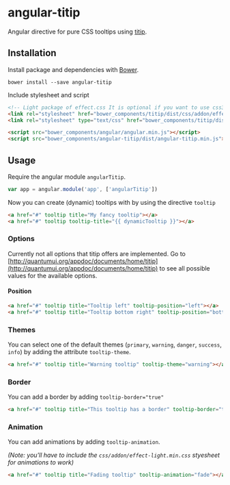# angular-titip
Angular directive for pure CSS tooltips using [titip](https://github.com/quantumui/titip).

## Installation

Install package and dependencies with [Bower](https://bower.io).

```shell
bower install --save angular-titip
```

Include stylesheet and script

```html
<!-- Light package of effect.css It is optional if you want to use css3 animation effects -->
<link rel="stylesheet" href="bower_components/titip/dist/css/addon/effect-light.min.css">
<link rel="stylesheet" type="text/css" href="bower_components/titip/dist/css/titip.min.css" />

<script src="bower_components/angular/angular.min.js"></script>
<script src="bower_components/angular-titip/dist/angular-titip.min.js"></script>
```

## Usage

Require the angular module `angularTitip`.

```javascript
var app = angular.module('app', ['angularTitip'])
```

Now you can create (dynamic) tooltips with by using the directive `tooltip`

```html
<a href="#" tooltip title="My fancy tooltip"></a>
<a href="#" tooltip tooltip-title="{{ dynamicTooltip }}"></a>
```

### Options

Currently not all options that titip offers are implemented. Go to [http://quantumui.org/appdoc/documents/home/titip](http://quantumui.org/appdoc/documents/home/titip) to see all possible values for the available options.

#### Position

```html
<a href="#" tooltip title="Tooltip left" tooltip-position="left"></a>
<a href="#" tooltip title="Tooltip bottom right" tooltip-position="bottom-right"></a>
```

### Themes

You can select one of the default themes (`primary`, `warning`, `danger`, `success`, `info`) by adding the attribute `tooltip-theme`.

```html
<a href="#" tooltip title="Warning tooltip" tooltip-theme="warning"></a>
```
### Border

You can add a border by adding `tooltip-border="true"`

```html
<a href="#" tooltip title="This tooltip has a border" tooltip-border="true"></a>
```

### Animation

You can add animations by adding `tooltip-animation`.

*(Note: you'll have to include the `css/addon/effect-light.min.css` styesheet for animations to work)*

```html
<a href="#" tooltip title="Fading tooltip" tooltip-animation="fade"></a>
```
